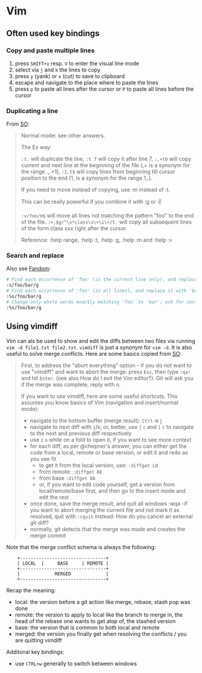 # Vim

## Often used key bindings

### Copy and paste multiple lines

1. press `SHIFT+v` resp. `V` to enter the visual line mode
1. select via `j` and `k` the lines to copy
1. press `y` (yank) or `x` (cut) to save to clipboard
1. escape and navigate to the place where to paste the lines
1. press `p` to paste all lines after the cursor or `P` to paste all lines before the cursor

### Duplicating a line

From [SO](https://stackoverflow.com/questions/73319/how-to-duplicate-a-whole-line-in-vim):

>Normal mode: see other answers.
>
>The Ex way:
>
> `:t.` will duplicate the line,
> `:t 7` will copy it after line 7,
> `:,+t0` will copy current and next line at the beginning of the file (,+ is a synonym for the range .,.+1),
> `:1,t$` will copy lines from beginning till cursor position to the end (1, is a synonym for the range 1,.).
>
>If you need to move instead of copying, use :m instead of :t.
>
>This can be really powerful if you combine it with :g or :v:
>
> `:v/foo/m$` will move all lines not matching the pattern "foo" to the end of the file.
> `:+,$g/^\s*class\s\+\i\+/t.` will copy all subsequent lines of the form class xxx right after the cursor.
>
>Reference: :help range, :help :t, :help :g, :help :m and :help :v

### Search and replace

Also see [Fandom](https://vim.fandom.com/wiki/Search_and_replace):

```bash
# Find each occurrence of 'foo' (in the current line only), and replace it with 'bar'.
:s/foo/bar/g
# Find each occurrence of 'foo' (in all lines), and replace it with 'bar'.
:%s/foo/bar/g
# Change only whole words exactly matching 'foo' to 'bar'; ask for confirmation.
:%s/foo/bar/g
```

## Using vimdiff

Vim can als be used to show and edit the diffs between two files via running `vim -d file1.txt file2.txt`. `vimdiff` is just a synonym for `vim -d`. It is also useful to solve merge conflicts. Here are some basics copied from [SO](https://stackoverflow.com/questions/14904644/how-do-i-use-vimdiff-to-resolve-a-git-merge-conflict):

>First, to address the "abort everything" option - if you do not want to use "vimdiff" and want to abort the merge: press `Esc`, then type `:qa!` and hit `Enter`. (see also How do I exit the Vim editor?). Git will ask you if the merge was complete, reply with n.
>
> If you want to use vimdiff, here are some useful shortcuts. This assumes you know basics of Vim (navigation and insert/normal mode):
>
> - navigate to the bottom buffer (merge result): `Ctrl-W` `j`
> - navigate to next diff with `j`/`k`; or, better, use `]` `c` and `[` `c` to navigate to the next and previous diff respectively
> - use `z` `o` while on a fold to open it, if you want to see more context
> - for each diff, as per @chepner's answer, you can either get the code from a local, remote or base version, or edit it and redo as you see fit
>   - to get it from the local version, use: `:diffget LO`
>   - from remote: `:diffget RE`
>   - from base `:diffget BA`
>   - or, if you want to edit code yourself, get a version from local/remote/base first, and then go to the insert mode and edit the rest
> - once done, save the merge result, and quit all windows :wqa
>         -if you want to abort merging the current file and not mark it as resolved, quit with `:cquit` instead: How do you cancel an external git diff?
> - normally, git detects that the merge was made and creates the merge commit

Note that the merge conflict schema is always the following:

```quote
    +--------------------------------+
    | LOCAL  |     BASE     | REMOTE |
    +--------------------------------+
    |             MERGED             |
    +--------------------------------+
```

Recap the meaning:

- local: the version before a git action like merge, rebase, stash pop was done
- remote: the version to apply to local like the branch to merge in, the head of the rebase one wants to get atop of, the stashed version
- base: the version that is common to both local and remote
- merged: the version you finally get when resolving the conflicts / you are quitting vimdiff

Additonal key bindings:

- use `CTRL+w` generally to switch between windows
